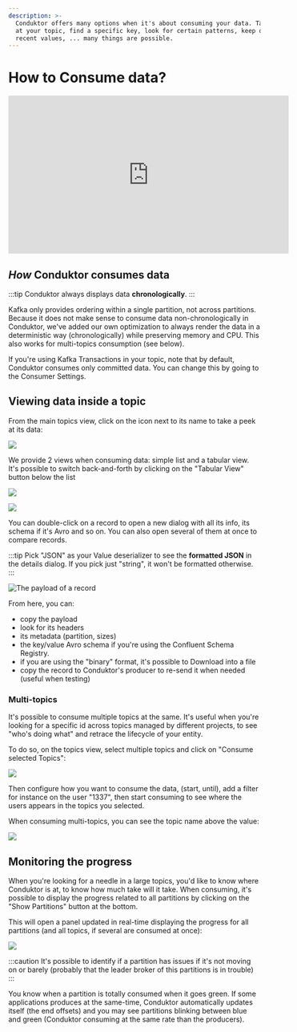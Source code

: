 ```yaml
---
description: >-
  Conduktor offers many options when it's about consuming your data. Take a peek
  at your topic, find a specific key, look for certain patterns, keep only the
  recent values, ... many things are possible.
---
```


# How to Consume data?

<iframe
  width="560"
  height="315"
  src="https://www.youtube.com/embed/zB9tsZN8Fbs"
  title="YouTube video player"
  frameborder="0"
  allow="accelerometer; autoplay; clipboard-write; encrypted-media; gyroscope; picture-in-picture"
  allowfullscreen
></iframe>

## _How_ Conduktor consumes data

:::tip
Conduktor always displays data **chronologically**.
:::

Kafka only provides ordering within a single partition, not across partitions. Because it does not make sense to consume data non-chronologically in Conduktor, we've added our own optimization to always render the data in a deterministic way (chronologically) while preserving memory and CPU. This also works for multi-topics consumption (see below).

If you're using Kafka Transactions in your topic, note that by default, Conduktor consumes only committed data. You can change this by going to the Consumer Settings.

## Viewing data inside a topic

From the main topics view, click on the icon next to its name to take a peek at its data:

![](../../assets/screenshot-2020-06-25-at-15.21.24.png)

We provide 2 views when consuming data: simple list and a tabular view. It's possible to switch back-and-forth by clicking on the "Tabular View" button below the list

![](<../../assets/screenshot-2020-06-25-at-15.04.41 (1).png>)

![](<../../assets/screenshot-2020-06-25-at-15.07.08 (2).png>)

You can double-click on a record to open a new dialog with all its info, its schema if it's Avro and so on. You can also open several of them at once to compare records.

:::tip
Pick "JSON" as your Value deserializer to see the **formatted JSON** in the details
dialog. If you pick just "string", it won't be formatted otherwise.
:::

![The payload of a record](../../assets/screenshot-2020-06-25-at-15.15.11.png)

From here, you can:

- copy the payload
- look for its headers
- its metadata (partition, sizes)
- the key/value Avro schema if you're using the Confluent Schema Registry.&#x20;
- if you are using the "binary" format, it's possible to Download into a file
- copy the record to Conduktor's producer to re-send it when needed (useful when testing)

### Multi-topics

It's possible to consume multiple topics at the same. It's useful when you're looking for a specific id across topics managed by different projects, to see "who's doing what" and retrace the lifecycle of your entity.

To do so, on the topics view, select multiple topics and click on "Consume selected Topics":

![](../../assets/screenshot-2020-06-25-at-14.46.18.png)

Then configure how you want to consume the data, (start, until), add a filter for instance on the user "1337", then start consuming to see where the users appears in the topics you selected.

When consuming multi-topics, you can see the topic name above the value:

![](../../assets/screenshot-2020-06-25-at-14.51.37.png)

## Monitoring the progress

When you're looking for a needle in a large topics, you'd like to know where Conduktor is at, to know how much take will it take. When consuming, it's possible to display the progress related to all partitions by clicking on the "Show Partitions" button at the bottom.

This will open a panel updated in real-time displaying the progress for all partitions (and all topics, if several are consumed at once):

![](<../../assets/screenshot-2020-06-25-at-16.48.45 (1).png>)

:::caution
It's possible to identify if a partition has issues if it's not moving on or barely (probably that
the leader broker of this partitions is in trouble)
:::

You know when a partition is totally consumed when it goes green. If some applications produces at the same-time, Conduktor automatically updates itself (the end offsets) and you may see partitions blinking between blue and green (Conduktor consuming at the same rate than the producers).
